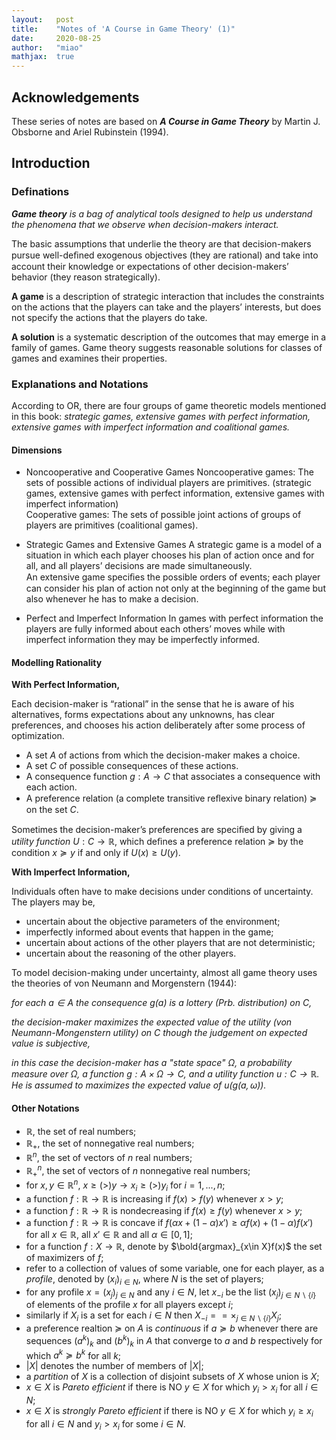 ```yaml
---
layout:   post
title:    "Notes of 'A Course in Game Theory' (1)"
date:     2020-08-25
author:   "miao"
mathjax:  true
---
```


## Acknowledgements

These series of notes are based on ***A Course in Game Theory*** by Martin J. Obsborne and Ariel Rubinstein (1994).


## Introduction

### Definations

***Game theory** is a bag of analytical tools designed to help us understand the phenomena that we observe when decision-makers interact.* 


The basic assumptions that underlie the theory are that decision-makers pursue well-deﬁned exogenous objectives (they are rational) and take into account their knowledge or expectations of other decision-makers’ behavior (they reason strategically).    


**A game** is a description of strategic interaction that includes the constraints on the actions that the players can take and the players’ interests, but does not specify the actions that the players do take.   


**A solution** is a systematic description of the outcomes that may emerge in a family of games. Game theory suggests reasonable solutions for classes of games and examines their properties.


### Explanations and Notations

According to OR, there are four groups of game theoretic models mentioned in this book: *strategic games, extensive games with perfect information, extensive games with imperfect information and coalitional games.*


#### Dimensions

* Noncooperative and Cooperative Games
   Noncooperative games: The sets of possible actions of individual players are primitives. (strategic games, extensive games with perfect information, extensive games with imperfect information)     
   Cooperative games: The sets of possible joint actions of groups of players are primitives (coalitional games).    

* Strategic Games and Extensive Games
  A strategic game is a model of a situation in which each player chooses his plan of action once and for all, and all players’ decisions are made simultaneously.     
  An extensive game speciﬁes the possible orders of events; each player can consider his plan of action not only at the beginning of the game but also whenever he has to make a decision.

* Perfect and Imperfect Information
  In games with perfect information the players are fully informed about each others’ moves while with imperfect information they may be imperfectly informed.


#### Modelling Rationality


**With Perfect Information,**

Each decision-maker is “rational” in the sense that he is aware of his alternatives, forms expectations about any unknowns, has clear preferences, and chooses his action deliberately after some process of optimization.


*  A set $A$ of actions from which the decision-maker makes a choice. 
*  A set $C$ of possible consequences of these actions.
*  A consequence function $g:A \to C$ that associates a consequence with each action. 
*  A preference relation (a complete transitive reﬂexive binary relation) $\succeq$ on the set $C$.

Sometimes the decision-maker’s preferences are speciﬁed by giving a *utility function* $U:C \to \mathbb{R}$, which deﬁnes a preference relation $\succeq$ by the condition $x \succeq y$ if and only if $U(x)≥U(y)$.


**With Imperfect Information,**


 Individuals often have to make decisions under conditions of uncertainty. The players may be,    
 * uncertain about the objective parameters of the environment;
 * imperfectly informed about events that happen in the game;
 * uncertain about actions of the other players that are not deterministic;
 * uncertain about the reasoning of the other players.


To model decision-making under uncertainty, almost all game theory uses the theories of von Neumann and Morgenstern (1944):

*for each $a\in A$ the consequence $g(a)$ is a lottery (Prb. distribution) on $C$,*


*the decision-maker maximizes the expected value of the utility (von Neumann-Mongenstern utility) on $C$ though the judgement on expected value is subjective,*


*in this case the decision-maker has a "state space" $\Omega$, a probability measure over $\Omega$, a function $g: A\times \Omega \to C$, and a utility function $u: C \to \mathbb{R}$. He is assumed to maximizes the expected value of $u(g(a,\omega))$.*


#### Other Notations

* $\mathbb{R}$, the set of real numbers;
* $\mathbb{R}_+$, the set of nonnegative real numbers;
* $\mathbb{R}^n$, the set of vectors of $n$ real numbers;
* $\mathbb{R}^n_+$, the set of vectors of $n$ nonnegative real numbers;
* for $x, y\in \mathbb{R}^n$, $x\ge(>) y\to x_i\ge(>) y_i$ for $i=1,...,n$;
* a function $f: \mathbb{R}\to \mathbb{R}$ is increasing if $f(x)>f(y)$ whenever $x>y$;
* a function $f: \mathbb{R}\to \mathbb{R}$ is nondecreasing if $f(x)\ge f(y)$ whenever $x>y$;
* a function $f: \mathbb{R}\to \mathbb{R}$ is concave if $f(\alpha x+(1-\alpha)x')\ge \alpha f(x)+(1-\alpha)f(x')$ for all $x\in \mathbb{R}$, all $x'\in \mathbb{R}$ and all $\alpha \in [0,1]$;
* for a function $f: X\to \mathbb{R}$, denote by $\bold{argmax}_{x\in X}f(x)$ the set of maximizers of $f$;
* refer to a collection of values of some variable, one for each player, as a *profile*, denoted by $(x_i)_{i\in N}$, where $N$ is the set of players;
* for any profile $x=(x_j)_{j\in N}$ and any $i\in N$, let $x_{-i}$ be the list $(x_j)_{j\in N\backslash \{i\}}$ of elements of the profile $x$ for all players except $i$;
* similarly if $X_i$ is a set for each $i\in N$ then $X_{-i}== \times_{j\in N\backslash \{i\} }X_j$;
* a preference realtion $\succeq$ on $A$ is *continuous* if $a\succeq b$ whenever there are sequences $(a^k)_k$ and $(b^k)_k$ in $A$ that converge to $a$ and $b$ respectively for which $a^k\succeq b^k$ for all $k$;
* $|X|$ denotes the number of members of $|X|$;
* a *partition* of $X$ is a collection of disjoint subsets of $X$ whose union is $X$;
* $x\in X$ is *Pareto efficient* if there is NO $y\in X$ for which $y_i>x_i$ for all $i\in N$;
* $x\in X$ is *strongly Pareto efficient* if there is NO $y\in X$ for which $y_i\ge x_i$ for all $i\in N$ and $y_i>x_i$ for some $i\in N$.
